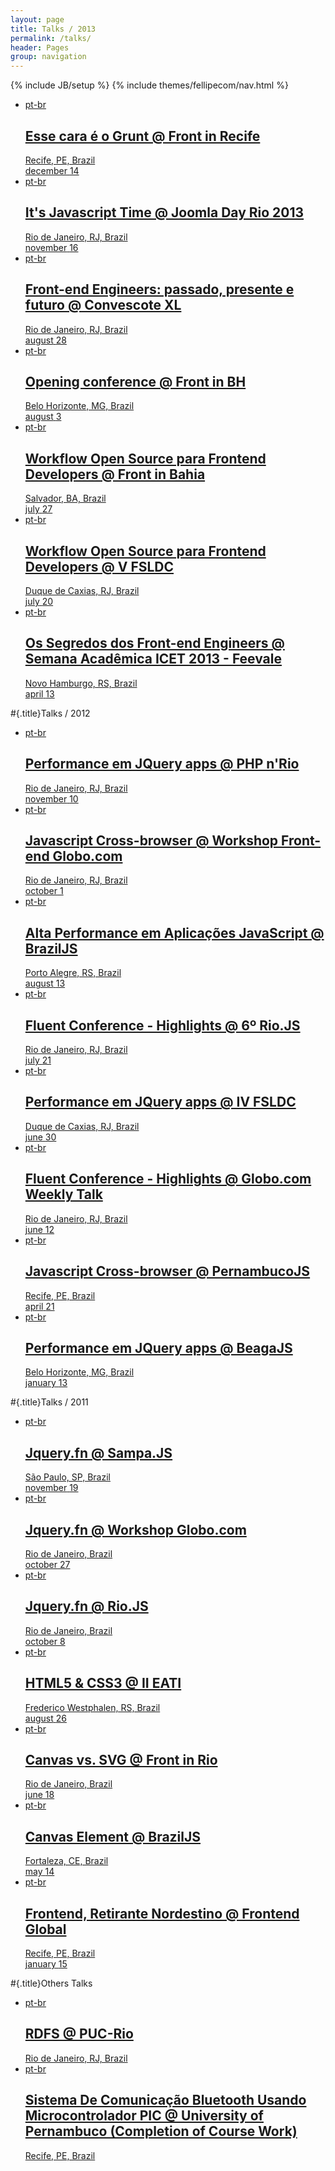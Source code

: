 ```yaml
---
layout: page
title: Talks / 2013
permalink: /talks/
header: Pages
group: navigation
---
```

{% include JB/setup %}
{% include themes/fellipecom/nav.html %}

<ul class="list talks">
    <li class="list-item talk">
        <a href="https://speakerdeck.com/fellipe/esse-cara-e-o-grunt">
            <span class="label lang">pt-br</span>
            <h2 class="talk-title">
               Esse cara é o Grunt @ Front in Recife</h2>
            <span class="talk-local">Recife, PE, Brazil</span>
            <section class="talk-info">
                <span class="talk-date">
                    <span class="talk-date-month">december</span>
                    <span class="talk-date-day">14</span>
                </span>
            </section>
        </a>
    </li>
    <li class="list-item talk">
        <a href="https://speakerdeck.com/fellipe/its-javascript-time">
            <span class="label lang">pt-br</span>
            <h2 class="talk-title">
               It's Javascript Time @ Joomla Day Rio 2013</h2>
            <span class="talk-local">Rio de Janeiro, RJ, Brazil</span>
            <section class="talk-info">
                <span class="talk-date">
                    <span class="talk-date-month">november</span>
                    <span class="talk-date-day">16</span>
                </span>
            </section>
        </a>
    </li>
    <li class="list-item talk">
        <a href="https://speakerdeck.com/fellipe/frontend-engineers-passado-presente-e-futuro">
            <span class="label lang">pt-br</span>
            <h2 class="talk-title">
               Front-end Engineers: passado, presente e futuro @ Convescote XL</h2>
            <span class="talk-local">Rio de Janeiro, RJ, Brazil</span>
            <section class="talk-info">
                <span class="talk-date">
                    <span class="talk-date-month">august</span>
                    <span class="talk-date-day">28</span>
                </span>
            </section>
        </a>
    </li>
    <li class="list-item talk">
        <a href="http://frontinbh.com.br/">
            <span class="label lang">pt-br</span>
            <h2 class="talk-title">
               Opening conference @ Front in BH</h2>
            <span class="talk-local">Belo Horizonte, MG, Brazil</span>
            <section class="talk-info">
                <span class="talk-date">
                    <span class="talk-date-month">august</span>
                    <span class="talk-date-day">3</span>
                </span>
            </section>
        </a>
    </li>
    <li class="list-item talk">
        <a href="https://speakerdeck.com/fellipe/turbinando-seu-workflow-para-o-desenvolvimento-de-webapps">
            <span class="label lang">pt-br</span>
            <h2 class="talk-title">
               Workflow Open Source para Frontend Developers @ Front in Bahia</h2>
            <span class="talk-local">Salvador, BA, Brazil</span>
            <section class="talk-info">
                <span class="talk-date">
                    <span class="talk-date-month">july</span>
                    <span class="talk-date-day">27</span>
                </span>
            </section>
        </a>
    </li>
    <li class="list-item talk">
        <a href="https://speakerdeck.com/fellipe/workflow-open-source-para-frontend-developers">
            <span class="label lang">pt-br</span>
            <h2 class="talk-title">
               Workflow Open Source para Frontend Developers @ V FSLDC</h2>
            <span class="talk-local">Duque de Caxias, RJ, Brazil</span>
            <section class="talk-info">
                <span class="talk-date">
                    <span class="talk-date-month">july</span>
                    <span class="talk-date-day">20</span>
                </span>
            </section>
        </a>
    </li>
    <li class="list-item talk">
        <a href="https://speakerdeck.com/fellipe/os-segredos-dos-front-end-engineers">
            <span class="label lang">pt-br</span>
            <h2 class="talk-title">
                Os Segredos dos Front-end Engineers @ Semana Acadêmica ICET 2013 - Feevale</h2>
            <span class="talk-local">Novo Hamburgo, RS, Brazil</span>
            <section class="talk-info">
                <span class="talk-date">
                    <span class="talk-date-month">april</span>
                    <span class="talk-date-day">13</span>
                </span>
            </section>
        </a>
    </li>
</ul>

#{.title}Talks / 2012

<ul class="list talks">
    <li class="list-item talk">
        <a href="http://www.slideshare.net/davidsonfellipe/jqueryperf">
            <span class="label lang">pt-br</span>
            <h2 class="talk-title">
                Performance em JQuery apps @ PHP n'Rio </h2>
            <span class="talk-local">Rio de Janeiro, RJ, Brazil</span>
            <section class="talk-info">
                <span class="talk-date">
                    <span class="talk-date-month">november</span>
                    <span class="talk-date-day">10</span>
                </span>
            </section>
        </a>
    </li>
    <li class="list-item talk">
        <a href="http://www.slideshare.net/davidsonfellipe/javascript-cross-browser">
            <span class="label lang">pt-br</span>
            <h2 class="talk-title">
                Javascript Cross-browser @ Workshop Front-end Globo.com</h2>
            <span class="talk-local">Rio de Janeiro, RJ, Brazil</span>
            <section class="talk-info">
                <span class="talk-date">
                    <span class="talk-date-month">october</span>
                    <span class="talk-date-day">1</span>
                </span>
            </section>
        </a>
    </li>
    <li class="list-item talk">
        <a href="http://fellipe.com/slides/performance-javascript/">
            <span class="label lang">pt-br</span>
            <h2 class="talk-title">
                Alta Performance em Aplicações JavaScript @ BrazilJS</h2>
            <span class="talk-local">Porto Alegre, RS, Brazil</span>
            <section class="talk-info">
                <span class="talk-date">
                    <span class="talk-date-month">august</span>
                    <span class="talk-date-day">13</span>
                </span>
            </section>
        </a>
    </li>
    <li class="list-item talk">
        <a href="http://fellipe.com/slides/fluent2012/pt/">
            <span class="label lang">pt-br</span>
            <h2 class="talk-title">
                Fluent Conference - Highlights @ 6º Rio.JS</h2>
            <span class="talk-local">Rio de Janeiro, RJ, Brazil</span>
            <section class="talk-info">
                <span class="talk-date">
                    <span class="talk-date-month">july</span>
                    <span class="talk-date-day">21</span>
                </span>
            </section>
        </a>
    </li>
    <li class="list-item talk">
        <a href="http://www.slideshare.net/davidsonfellipe/jqueryperf">
            <span class="label lang">pt-br</span>
            <h2 class="talk-title">
                Performance em JQuery apps @ IV FSLDC</h2>
            <span class="talk-local">Duque de Caxias, RJ, Brazil</span>
            <section class="talk-info">
                <span class="talk-date">
                    <span class="talk-date-month">june</span>
                    <span class="talk-date-day">30</span>
                </span>
            </section>
        </a>
    </li>
    <li class="list-item talk">
        <a href="http://fellipe.com/slides/fluent2012/pt/">
            <span class="label lang">pt-br</span>
            <h2 class="talk-title">
                Fluent Conference - Highlights @ Globo.com Weekly Talk</h2>
            <span class="talk-local">Rio de Janeiro, RJ, Brazil</span>
            <section class="talk-info">
                <span class="talk-date">
                    <span class="talk-date-month">june</span>
                    <span class="talk-date-day">12</span>
                </span>
            </section>
        </a>
    </li>
    <li class="list-item talk">
        <a href="http://www.slideshare.net/davidsonfellipe/javascript-cross-browser">
            <span class="label lang">pt-br</span>
            <h2 class="talk-title">
                Javascript Cross-browser @ PernambucoJS</h2>
            <span class="talk-local">Recife, PE, Brazil</span>
            <section class="talk-info">
                <span class="talk-date">
                    <span class="talk-date-month">april</span>
                    <span class="talk-date-day">21</span>
                </span>
            </section>
        </a>
    </li>
    <li class="list-item talk">
        <a href="http://www.slideshare.net/davidsonfellipe/jqueryperf">
            <span class="label lang">pt-br</span>
            <h2 class="talk-title">
                Performance em JQuery apps @ BeagaJS</h2>
            <span class="talk-local">Belo Horizonte, MG, Brazil</span>
            <section class="talk-info">
                <span class="talk-date">
                    <span class="talk-date-month">january</span>
                    <span class="talk-date-day">13</span>
                </span>
            </section>
        </a>
    </li>
</ul>

#{.title}Talks / 2011

<ul class="list talks">
    <li class="list-item talk">
        <a href="http://fellipe.com/slides/jqueryfn">
            <span class="label lang">pt-br</span>
            <h2 class="talk-title">
                Jquery.fn @ Sampa.JS</h2>
            <span class="talk-local">São Paulo, SP, Brazil</span>
            <section class="talk-info">
                <span class="talk-date">
                    <span class="talk-date-month">november</span>
                    <span class="talk-date-day">19</span>
                </span>
            </section>
        </a>
    </li>
    <li class="list-item talk">
        <a href="http://fellipe.com/slides/jqueryfn">
            <span class="label lang">pt-br</span>
            <h2 class="talk-title">
                Jquery.fn @ Workshop Globo.com</h2>
            <span class="talk-local">Rio de Janeiro, Brazil</span>
            <section class="talk-info">
                <span class="talk-date">
                    <span class="talk-date-month">october</span>
                    <span class="talk-date-day">27</span>
                </span>
            </section>
        </a>
    </li>
    <li class="list-item talk">
        <a href="http://fellipe.com/slides/jqueryfn">
            <span class="label lang">pt-br</span>
            <h2 class="talk-title">
                Jquery.fn @ Rio.JS</h2>
            <span class="talk-local">Rio de Janeiro, Brazil</span>
            <section class="talk-info">
                <span class="talk-date">
                    <span class="talk-date-month">october</span>
                    <span class="talk-date-day">8</span>
                </span>
            </section>
        </a>
    </li>
    <li class="list-item talk">
        <a href="http://fellipe.com/slides/html5/">
            <span class="label lang">pt-br</span>
            <h2 class="talk-title">
                HTML5 &amp; CSS3 @ II EATI</h2>
            <span class="talk-local">Frederico Westphalen, RS, Brazil</span>
            <section class="talk-info">
                <span class="talk-date">
                    <span class="talk-date-month">august</span>
                    <span class="talk-date-day">26</span>
                </span>
            </section>
        </a>
    </li>
    <li class="list-item talk">
        <a href="http://www.slideshare.net/davidsonfellipe/canvas-vs-svg">
            <span class="label lang">pt-br</span>
            <h2 class="talk-title">
                Canvas vs. SVG @ Front in Rio</h2>
            <span class="talk-local">Rio de Janeiro, Brazil</span>
            <section class="talk-info">
                <span class="talk-date">
                    <span class="talk-date-month">june</span>
                    <span class="talk-date-day">18</span>
                </span>
            </section>
        </a>
    </li>
    <li class="list-item talk">
        <a href="http://www.slideshare.net/davidsonfellipe/canvas-element">
            <span class="label lang">pt-br</span>
            <h2 class="talk-title">
                Canvas Element @ BrazilJS</h2>
            <span class="talk-local">Fortaleza, CE, Brazil</span>
            <section class="talk-info">
                <span class="talk-date">
                    <span class="talk-date-month">may</span>
                    <span class="talk-date-day">14</span>
                </span>
            </section>
        </a>
    </li>
    <li class="list-item talk">
        <a href="http://www.slideshare.net/davidsonfellipe/frontendretirante-nordestino">
            <span class="label lang">pt-br</span>
            <h2 class="talk-title">
                Frontend, Retirante Nordestino @ Frontend Global</h2>
            <span class="talk-local">Recife, PE, Brazil</span>
            <section class="talk-info">
                <span class="talk-date">
                    <span class="talk-date-month">january</span>
                    <span class="talk-date-day">15</span>
                </span>
            </section>
        </a>
    </li>
</ul>


#{.title}Others Talks

<ul class="list talks">
    <li class="list-item talk">
        <a href="http://fellipe.com/slides/rdfs">
            <span class="label lang">pt-br</span>
            <h2 class="talk-title">
                RDFS @ PUC-Rio</h2>
            <span class="talk-local">Rio de Janeiro, RJ, Brazil</span>
        </a>
    </li>
    <li class="list-item talk">
        <a href="http://www.slideshare.net/davidsonfellipe/sistema-de-comunicao-bluetooth-usando-microcontrolado-pic">
            <span class="label lang">pt-br</span>
            <h2 class="talk-title">
                Sistema De Comunicação Bluetooth Usando Microcontrolador PIC @ University of Pernambuco (Completion of Course Work)</h2>
            <span class="talk-local">Recife, PE, Brazil</span>
        </a>
    </li>
</ul>
